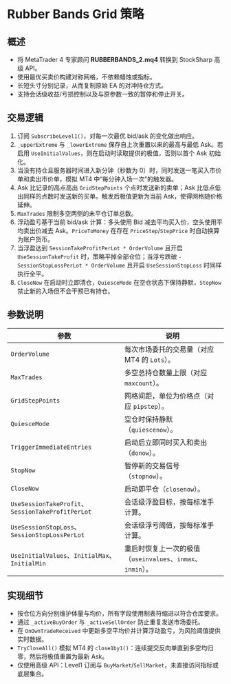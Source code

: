 # Rubber Bands Grid 策略

## 概述
- 将 MetaTrader 4 专家顾问 **RUBBERBANDS_2.mq4** 转换到 StockSharp 高级 API。
- 使用最优买卖价构建对称网格，不依赖蜡烛或指标。
- 长短头寸分别记录，从而复制原始 EA 的对冲持仓方式。
- 支持会话级收益/亏损控制以及与原参数一致的暂停和停止开关。

## 交易逻辑
1. 订阅 `SubscribeLevel1()`，对每一次最优 bid/ask 的变化做出响应。
2. `_upperExtreme` 与 `_lowerExtreme` 保存自上次重置以来的最高与最低 Ask。若启用 `UseInitialValues`，则在启动时读取提供的极值，否则以首个 Ask 初始化。
3. 当没有持仓且服务器时间进入新分钟（秒数为 0）时，同时发送一笔买入市价单和卖出市价单，模拟 MT4 中“每分钟入场一次”的触发器。
4. Ask 比记录的高点高出 `GridStepPoints` 个点时发送新的卖单；Ask 比低点低出同样的点数时发送新的买单。触发后极值更新为当前 Ask，使得网格随价格延伸。
5. `MaxTrades` 限制多空两侧的未平仓订单总数。
6. 浮动盈亏基于当前 bid/ask 计算：多头使用 Bid 减去平均买入价，空头使用平均卖出价减去 Ask。`PriceToMoney` 在存在 `PriceStep`/`StepPrice` 时自动换算为账户货币。
7. 当浮盈达到 `SessionTakeProfitPerLot * OrderVolume` 且开启 `UseSessionTakeProfit` 时，策略平掉全部仓位；当浮亏跌破 `-SessionStopLossPerLot * OrderVolume` 且开启 `UseSessionStopLoss` 时同样执行全平。
8. `CloseNow` 在启动时立即清仓，`QuiesceMode` 在空仓状态下保持静默，`StopNow` 禁止新的入场但不会干预已有持仓。

## 参数说明
| 参数 | 说明 |
|------|------|
| `OrderVolume` | 每次市场委托的交易量（对应 MT4 的 `Lots`）。 |
| `MaxTrades` | 多空总持仓数量上限（对应 `maxcount`）。 |
| `GridStepPoints` | 网格间距，单位为价格点（对应 `pipstep`）。 |
| `QuiesceMode` | 空仓时保持静默（`quiescenow`）。 |
| `TriggerImmediateEntries` | 启动后立即同时买入和卖出（`donow`）。 |
| `StopNow` | 暂停新的交易信号（`stopnow`）。 |
| `CloseNow` | 启动即平仓（`closenow`）。 |
| `UseSessionTakeProfit`、`SessionTakeProfitPerLot` | 会话级浮盈目标，按每标准手计算。 |
| `UseSessionStopLoss`、`SessionStopLossPerLot` | 会话级浮亏阈值，按每标准手计算。 |
| `UseInitialValues`、`InitialMax`、`InitialMin` | 重启时恢复上一次的极值（`useinvalues`、`inmax`、`inmin`）。 |

## 实现细节
- 按仓位方向分别维护体量与均价，所有字段使用制表符缩进以符合仓库要求。
- 通过 `_activeBuyOrder` 与 `_activeSellOrder` 防止重复发送市场委托。
- 在 `OnOwnTradeReceived` 中更新多空平均价并计算浮动盈亏，为风险阈值提供实时数据。
- `TryCloseAll()` 模拟 MT4 的 `close1by1()`：连续提交反向单直到多空均归零，然后将极值重置为最新 Ask。
- 仅使用高级 API：Level1 订阅与 `BuyMarket`/`SellMarket`，未直接访问指标或底层集合。
